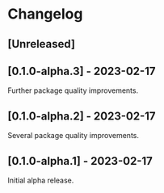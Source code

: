 # Changelog

## [Unreleased]

## [0.1.0-alpha.3] - 2023-02-17

Further package quality improvements.

## [0.1.0-alpha.2] - 2023-02-17

Several package quality improvements.

## [0.1.0-alpha.1] - 2023-02-17

Initial alpha release.
